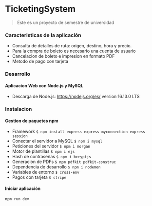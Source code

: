 # TicketingSystem
> Este es un proyecto de semestre de universidad
### Caracteristicas de la aplicación
- Consulta de detalles de ruta: origen, destino, hora y precio.
- Para la compra de boleto es necesario una cuenta de usuario
- Cancelacion de boleto e impresion en formato PDF
- Metodo de pago con tarjeta

### Desarrollo
#### Aplicacion Web con Node.js y MySQL
- Descarga de Node.js: <https://nodejs.org/es/> version 16.13.0 LTS

### Instalacion
#### Gestion de paquetes npm
- Framework 
`$ npm install express express-myconnection express-session`
- Conectar el servidor a MySQL
`$ npm i mysql`
- Peticiones del servidor
`$ npm i morgan`
- Motor de plantillas
`$ npm i ejs`
- Hash de contraseñas
`$ npm i bcryptjs`
- Generación de PDFs
`$ npm pdfkit pdfkit-construc`
- Dependencia de desarrollo
`$ npm i nodemon`
- Variables de entorno
`$ cross-env`
- Pagos con tarjeta 
`$ stripe`

#### Iniciar aplicación
`npm run dev`